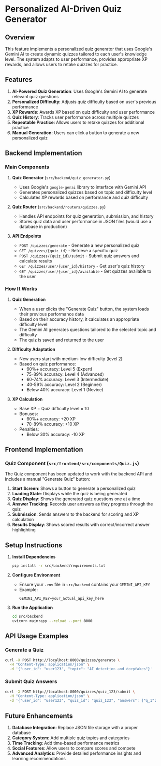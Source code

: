 # Personalized AI-Driven Quiz Generator

## Overview

This feature implements a personalized quiz generator that uses Google's Gemini AI to create dynamic quizzes tailored to each user's knowledge level. The system adapts to user performance, provides appropriate XP rewards, and allows users to retake quizzes for practice.

## Features

1. **AI-Powered Quiz Generation**: Uses Google's Gemini AI to generate relevant quiz questions
2. **Personalized Difficulty**: Adjusts quiz difficulty based on user's previous performance
3. **XP Rewards**: Awards XP based on quiz difficulty and user performance
4. **Quiz History**: Tracks user performance across multiple quizzes
5. **Repeatable Practice**: Allows users to retake quizzes for additional practice
6. **Manual Generation**: Users can click a button to generate a new personalized quiz

## Backend Implementation

### Main Components

1. **Quiz Generator** (`src/backend/quiz_generator.py`)
   - Uses Google's `google-genai` library to interface with Gemini API
   - Generates personalized quizzes based on topic and difficulty level
   - Calculates XP rewards based on performance and quiz difficulty

2. **Quiz Router** (`src/backend/routers/quizzes.py`)
   - Handles API endpoints for quiz generation, submission, and history
   - Stores quiz data and user performance in JSON files (would use a database in production)

3. **API Endpoints**
   - `POST /quizzes/generate` - Generate a new personalized quiz
   - `GET /quizzes/{quiz_id}` - Retrieve a specific quiz
   - `POST /quizzes/{quiz_id}/submit` - Submit quiz answers and calculate results
   - `GET /quizzes/user/{user_id}/history` - Get user's quiz history
   - `GET /quizzes/user/{user_id}/available` - Get quizzes available to the user

### How It Works

1. **Quiz Generation**
   - When a user clicks the "Generate Quiz" button, the system loads their previous performance data
   - Based on their accuracy history, it calculates an appropriate difficulty level
   - The Gemini AI generates questions tailored to the selected topic and difficulty
   - The quiz is saved and returned to the user

2. **Difficulty Adaptation**
   - New users start with medium-low difficulty (level 2)
   - Based on quiz performance:
     - 90%+ accuracy: Level 5 (Expert)
     - 75-89% accuracy: Level 4 (Advanced)
     - 60-74% accuracy: Level 3 (Intermediate)
     - 40-59% accuracy: Level 2 (Beginner)
     - Below 40% accuracy: Level 1 (Novice)

3. **XP Calculation**
   - Base XP = Quiz difficulty level × 10
   - Bonuses:
     - 90%+ accuracy: +20 XP
     - 70-89% accuracy: +10 XP
   - Penalties:
     - Below 30% accuracy: -10 XP

## Frontend Implementation

### Quiz Component (`src/frontend/src/components/Quiz.js`)

The Quiz component has been updated to work with the backend API and includes a manual "Generate Quiz" button:

1. **Start Screen**: Shows a button to generate a personalized quiz
2. **Loading State**: Displays while the quiz is being generated
3. **Quiz Display**: Shows the generated quiz questions one at a time
4. **Answer Tracking**: Records user answers as they progress through the quiz
5. **Submission**: Sends answers to the backend for scoring and XP calculation
6. **Results Display**: Shows scored results with correct/incorrect answer highlighting

## Setup Instructions

1. **Install Dependencies**
   ```bash
   pip install -r src/backend/requirements.txt
   ```

2. **Configure Environment**
   - Ensure your `.env` file in `src/backend` contains your `GEMINI_API_KEY`
   - Example:
     ```
     GEMINI_API_KEY=your_actual_api_key_here
     ```

3. **Run the Application**
   ```bash
   cd src/backend
   uvicorn main:app --reload --port 8000
   ```

## API Usage Examples

### Generate a Quiz
```bash
curl -X POST http://localhost:8000/quizzes/generate \
  -H "Content-Type: application/json" \
  -d '{"user_id": "user123", "topic": "AI detection and deepfakes"}'
```

### Submit Quiz Answers
```bash
curl -X POST http://localhost:8000/quizzes/quiz_123/submit \
  -H "Content-Type: application/json" \
  -d '{"user_id": "user123", "quiz_id": "quiz_123", "answers": {"q_1": "Option A", "q_2": "Option B"}}'
```

## Future Enhancements

1. **Database Integration**: Replace JSON file storage with a proper database
2. **Category System**: Add multiple quiz topics and categories
3. **Time Tracking**: Add time-based performance metrics
4. **Social Features**: Allow users to compare scores and compete
5. **Advanced Analytics**: Provide detailed performance insights and learning recommendations